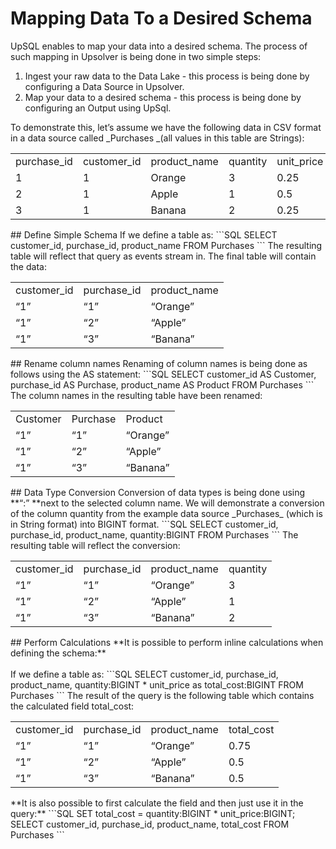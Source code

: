 # Mapping Data To a Desired Schema

UpSQL enables to map your data into a desired schema. The process of such mapping in Upsolver is being done in two simple steps:

1. Ingest your raw data to the Data Lake - this process is being done by configuring a Data Source in Upsolver.
2. Map your data to a desired schema - this process is being done by configuring an Output using UpSql.

To demonstrate this, let’s assume we have the following data in CSV format in a data source called _Purchases _(all values in this table are Strings):
<table>
  <tr>
   <td>purchase_id
   </td>
   <td>customer_id
   </td>
   <td>product_name
   </td>
   <td>quantity
   </td>
   <td>unit_price
   </td>
  </tr>
  <tr>
   <td>1
   </td>
   <td>1
   </td>
   <td>Orange
   </td>
   <td>3
   </td>
   <td>0.25
   </td>
  </tr>
  <tr>
   <td>2
   </td>
   <td>1
   </td>
   <td>Apple
   </td>
   <td>1
   </td>
   <td>0.5
   </td>
  </tr>
  <tr>
   <td>3
   </td>
   <td>1
   </td>
   <td>Banana
   </td>
   <td>2
   </td>
   <td>0.25
   </td>
  </tr>
</table>
## Define Simple Schema
If we define a table as:
```SQL
SELECT customer_id, purchase_id, product_name
FROM Purchases
```
The resulting table will reflect that query as events stream in. The final table will contain the data:
<table>
  <tr>
   <td>customer_id
   </td>
   <td>purchase_id
   </td>
   <td>product_name
   </td>
  </tr>
  <tr>
   <td>“1”
   </td>
   <td>“1”
   </td>
   <td>“Orange”
   </td>
  </tr>
  <tr>
   <td>“1”
   </td>
   <td>“2”
   </td>
   <td>“Apple”
   </td>
  </tr>
  <tr>
   <td>“1”
   </td>
   <td>“3”
   </td>
   <td>“Banana”
   </td>
  </tr>
</table>
## Rename column names
Renaming of column names is being done as follows using the AS statement:
```SQL
SELECT customer_id AS Customer, purchase_id AS Purchase, product_name AS Product
FROM Purchases
```
The column names in the resulting table have been renamed:
<table>
  <tr>
   <td>Customer
   </td>
   <td>Purchase
   </td>
   <td>Product
   </td>
  </tr>
  <tr>
   <td>“1”
   </td>
   <td>“1”
   </td>
   <td>“Orange”
   </td>
  </tr>
  <tr>
   <td>“1”
   </td>
   <td>“2”
   </td>
   <td>“Apple”
   </td>
  </tr>
  <tr>
   <td>“1”
   </td>
   <td>“3”
   </td>
   <td>“Banana”
   </td>
  </tr>
</table>
## Data Type Conversion
Conversion of data types is being done using **“:”<Data Type> **next to the selected column name.
We will demonstrate a conversion of the column quantity from the example data source _Purchases_ (which is in String format) into BIGINT format.
```SQL
SELECT customer_id, purchase_id, product_name, quantity:BIGINT
FROM Purchases
```
The resulting table will reflect the conversion:
<table>
  <tr>
   <td>customer_id
   </td>
   <td>purchase_id
   </td>
   <td>product_name
   </td>
   <td>quantity
   </td>
  </tr>
  <tr>
   <td>“1”
   </td>
   <td>“1”
   </td>
   <td>“Orange”
   </td>
   <td>3
   </td>
  </tr>
  <tr>
   <td>“1”
   </td>
   <td>“2”
   </td>
   <td>“Apple”
   </td>
   <td>1
   </td>
  </tr>
  <tr>
   <td>“1”
   </td>
   <td>“3”
   </td>
   <td>“Banana”
   </td>
   <td>2
   </td>
  </tr>
</table>
## Perform Calculations
**It is possible to perform inline calculations when defining the schema:**<br/><br/>
If we define a table as:
```SQL
SELECT customer_id, purchase_id, product_name, 
      quantity:BIGINT * unit_price as total_cost:BIGINT
FROM Purchases
```
The result of the query is the following table which contains the calculated field total_cost:
<table>
  <tr>
   <td>customer_id
   </td>
   <td>purchase_id
   </td>
   <td>product_name
   </td>
   <td>total_cost
   </td>
  </tr>
  <tr>
   <td>“1”
   </td>
   <td>“1”
   </td>
   <td>“Orange”
   </td>
   <td>0.75
   </td>
  </tr>
  <tr>
   <td>“1”
   </td>
   <td>“2”
   </td>
   <td>“Apple”
   </td>
   <td>0.5
   </td>
  </tr>
  <tr>
   <td>“1”
   </td>
   <td>“3”
   </td>
   <td>“Banana”
   </td>
   <td>0.5
   </td>
  </tr>
</table>
**It is also possible to first calculate the field and then just use it in the query:**
 ```SQL
SET total_cost = quantity:BIGINT * unit_price:BIGINT;
SELECT customer_id, purchase_id, product_name, total_cost
FROM Purchases
```